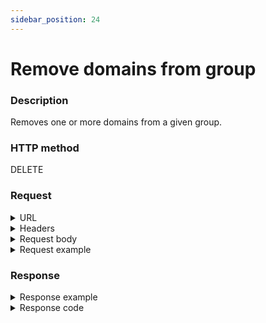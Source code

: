 ```yaml
---
sidebar_position: 24
---
```


# Remove domains from group

### Description

Removes one or more domains from a given group.

### HTTP method

DELETE

### Request

<details>
<summary>URL</summary>

```javascript
http://{Admin API IP}:{port#}/api/v1/groups/{id}/domains
```
</details>

<details>
<summary>Headers</summary>

Example header format:

`Authorization: Basic <authorization token returned from the login method>`

`Content-Type: application/json`

| Parameter | Description/Comments |
| --- | --- |
| ID | (string) Group's ID. Can be retrieved via [Get all groups](https://help.quali.com/Online%20Help/0.0/Portal/Content/API/RefGuides/RM-API/admin-api-get-all-groups.htm). |
</details>

<details>
<summary>Request body</summary>

| Parameter | Description/Comments |
| --- | --- |
| Id | (string) Domain's id. Can be retrieved via [Get group's domains](https://help.quali.com/Online%20Help/0.0/Portal/Content/API/RefGuides/RM-API/admin-api-get-group-domains.htm). |
</details>

<details>
<summary>Request example</summary>

```javascript
{
  "Domains": [
    {
      "Id": "5c966733-c496-486d-8b1a-963c13e9a103"
    },
    {
      "Id": "8cd12c8d-6d40-4dfd-89da-a8d8dde00575"
    },
  ]
}
```
</details>

### Response

<details>
<summary>Response example</summary>

```javascript
{
    "Errors": []
}
```
</details>

<details>
<summary>Response code</summary>

```javascript
200 OK
```
</details>